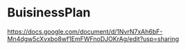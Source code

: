 # BuisinessPlan

https://docs.google.com/document/d/1NvrN7xAh6bF-Mn4dgw5cXvxbo8wf1EmFWFnoDJOKrAg/edit?usp=sharing
